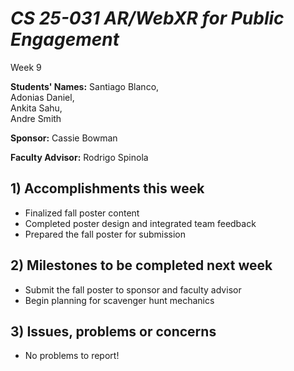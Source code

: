 
# *CS 25-031 AR/WebXR for Public Engagement*

Week 9

**Students' Names:**
Santiago Blanco,  
Adonias Daniel,  
Ankita Sahu,  
Andre Smith  

**Sponsor:**
Cassie Bowman  

**Faculty Advisor:**
Rodrigo Spinola  

## 1) Accomplishments this week ##
   - Finalized fall poster content
   - Completed poster design and integrated team feedback
   - Prepared the fall poster for submission

## 2) Milestones to be completed next week ##
   - Submit the fall poster to sponsor and faculty advisor
   - Begin planning for scavenger hunt mechanics

## 3) Issues, problems or concerns ##
   - No problems to report!

